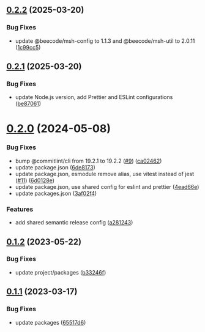 ## [0.2.2](https://github.com/beecode-rs/msh-entity/compare/v0.2.1...v0.2.2) (2025-03-20)


### Bug Fixes

* update @beecode/msh-config to 1.1.3 and @beecode/msh-util to 2.0.11 ([1c99cc5](https://github.com/beecode-rs/msh-entity/commit/1c99cc545f2ed450f5140c35dfc529e4a349bc15))

## [0.2.1](https://github.com/beecode-rs/msh-entity/compare/v0.2.0...v0.2.1) (2025-03-20)


### Bug Fixes

* update Node.js version, add Prettier and ESLint configurations ([be87061](https://github.com/beecode-rs/msh-entity/commit/be870616b7333d0460567751484d38b576d16428))

# [0.2.0](https://github.com/beecode-rs/msh-entity/compare/v0.1.2...v0.2.0) (2024-05-08)


### Bug Fixes

* bump @commitlint/cli from 19.2.1 to 19.2.2 ([#9](https://github.com/beecode-rs/msh-entity/issues/9)) ([ca02462](https://github.com/beecode-rs/msh-entity/commit/ca024620db033b8e72552010f0407c79c3a7735f))
* update package.json ([6de8173](https://github.com/beecode-rs/msh-entity/commit/6de81737c333c400425da2a35be49f33935f2f2f))
* update package.json, esmodule remove alias, use vitest instead of jest ([#11](https://github.com/beecode-rs/msh-entity/issues/11)) ([6d0128e](https://github.com/beecode-rs/msh-entity/commit/6d0128e64fd1ac503fb9162d763269a8fbcd89f1))
* update package.json, use shared config for eslint and prettier ([4ead66e](https://github.com/beecode-rs/msh-entity/commit/4ead66e8531fac2af5e2bddbddddd398bc7673ec))
* update packages.json ([3af02f4](https://github.com/beecode-rs/msh-entity/commit/3af02f47c9cea6c136b975a582160597bd0579a5))


### Features

* add shared semantic release config ([a281243](https://github.com/beecode-rs/msh-entity/commit/a28124361ec3cebe6e67857104e168116db40d73))

## [0.1.2](https://github.com/beecode-rs/msh-entity/compare/v0.1.1...v0.1.2) (2023-05-22)


### Bug Fixes

* update project/packages ([b33246f](https://github.com/beecode-rs/msh-entity/commit/b33246f9b383b13939feb07ab6e448648d36de0e))

## [0.1.1](https://github.com/beecode-rs/msh-entity/compare/v0.1.0...v0.1.1) (2023-03-17)


### Bug Fixes

* update packages ([65517d6](https://github.com/beecode-rs/msh-entity/commit/65517d6a242e8fa18f08b57fce2bf1305368c1dd))
